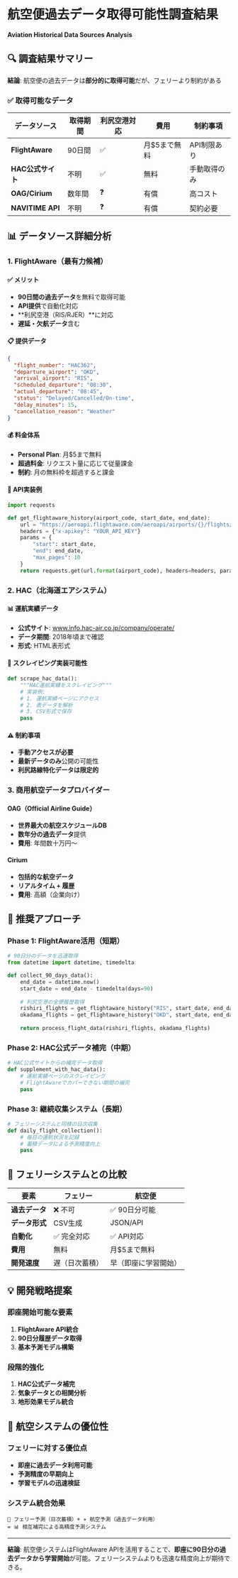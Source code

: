 # 航空便過去データ取得可能性調査結果
**Aviation Historical Data Sources Analysis**

## 🔍 調査結果サマリー

**結論**: 航空便の過去データは**部分的に取得可能**だが、フェリーより制約がある

### ✅ 取得可能なデータ

| データソース | 取得期間 | 利尻空港対応 | 費用 | 制約事項 |
|-------------|----------|-------------|------|----------|
| **FlightAware** | 90日間 | ✅ | 月$5まで無料 | API制限あり |
| **HAC公式サイト** | 不明 | ✅ | 無料 | 手動取得のみ |
| **OAG/Cirium** | 数年間 | ❓ | 有償 | 高コスト |
| **NAVITIME API** | 不明 | ❓ | 有償 | 契約必要 |

## 📊 データソース詳細分析

### 1. FlightAware（最有力候補）

#### ✅ メリット
- **90日間の過去データ**を無料で取得可能
- **API提供**で自動化対応
- **利尻空港（RIS/RJER）**に対応
- **遅延・欠航データ**含む

#### 📋 提供データ
```json
{
  "flight_number": "HAC362",
  "departure_airport": "OKD",
  "arrival_airport": "RIS", 
  "scheduled_departure": "08:30",
  "actual_departure": "08:45",
  "status": "Delayed/Cancelled/On-time",
  "delay_minutes": 15,
  "cancellation_reason": "Weather"
}
```

#### 💰 料金体系
- **Personal Plan**: 月$5まで無料
- **超過料金**: リクエスト量に応じて従量課金
- **制約**: 月の無料枠を超過すると課金

#### 🔧 API実装例
```python
import requests

def get_flightaware_history(airport_code, start_date, end_date):
    url = "https://aeroapi.flightaware.com/aeroapi/airports/{}/flights/departures"
    headers = {"x-apikey": "YOUR_API_KEY"}
    params = {
        "start": start_date,
        "end": end_date,
        "max_pages": 10
    }
    return requests.get(url.format(airport_code), headers=headers, params=params)
```

### 2. HAC（北海道エアシステム）

#### 📊 運航実績データ
- **公式サイト**: www.info.hac-air.co.jp/company/operate/
- **データ期間**: 2018年頃まで確認
- **形式**: HTML表形式

#### 🤖 スクレイピング実装可能性
```python
def scrape_hac_data():
    """HAC運航実績をスクレイピング"""
    # 実装例:
    # 1. 運航実績ページにアクセス
    # 2. 表データを解析
    # 3. CSV形式で保存
    pass
```

#### ⚠️ 制約事項
- **手動アクセスが必要**
- **最新データのみ**公開の可能性
- **利尻路線特化データは限定的**

### 3. 商用航空データプロバイダー

#### OAG（Official Airline Guide）
- **世界最大の航空スケジュールDB**
- **数年分の過去データ**提供
- **費用**: 年間数十万円〜

#### Cirium
- **包括的な航空データ**
- **リアルタイム + 履歴**
- **費用**: 高額（企業向け）

## 🎯 推奨アプローチ

### Phase 1: FlightAware活用（短期）
```python
# 90日分のデータを迅速取得
from datetime import datetime, timedelta

def collect_90_days_data():
    end_date = datetime.now()
    start_date = end_date - timedelta(days=90)
    
    # 利尻空港の全便履歴取得
    rishiri_flights = get_flightaware_history("RIS", start_date, end_date)
    okadama_flights = get_flightaware_history("OKD", start_date, end_date)
    
    return process_flight_data(rishiri_flights, okadama_flights)
```

### Phase 2: HAC公式データ補完（中期）
```python
# HAC公式サイトからの補完データ取得
def supplement_with_hac_data():
    # 運航実績ページのスクレイピング
    # FlightAwareでカバーできない期間の補完
    pass
```

### Phase 3: 継続収集システム（長期）
```python
# フェリーシステムと同様の日次収集
def daily_flight_collection():
    # 毎日の運航状況を記録
    # 蓄積データによる予測精度向上
    pass
```

## 🔄 フェリーシステムとの比較

| 要素 | フェリー | 航空便 |
|------|----------|--------|
| **過去データ** | ❌ 不可 | ✅ 90日分可能 |
| **データ形式** | CSV生成 | JSON/API |
| **自動化** | ✅ 完全対応 | ✅ API対応 |
| **費用** | 無料 | 月$5まで無料 |
| **開発速度** | 遅（日次蓄積） | 早（即座に学習開始） |

## 💡 開発戦略提案

### 即座開始可能な要素
1. **FlightAware API統合**
2. **90日分履歴データ取得**
3. **基本予測モデル構築**

### 段階的強化
1. **HAC公式データ補完**
2. **気象データとの相関分析**
3. **地形効果モデル統合**

## 🎉 航空システムの優位性

### フェリーに対する優位点
- **即座に過去データ利用可能**
- **予測精度の早期向上**
- **学習モデルの迅速検証**

### システム統合効果
```
🚢 フェリー予測（日次蓄積）+ ✈️ 航空予測（過去データ利用）
= 📊 相互補完による高精度予測システム
```

---

**結論**: 航空便システムはFlightAware APIを活用することで、**即座に90日分の過去データから学習開始**が可能。フェリーシステムよりも迅速な精度向上が期待できる。